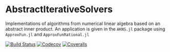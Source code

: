 # AbstractIterativeSolvers

Implementations of algorithms from numerical linear algebra based on an abstract inner product.  An application is given in the `AKNS.jl` package using `ApproxFun.jl` and `ApproxFunRational.jl`

[![Build Status](https://travis-ci.com/tomtrogdon/AbstractIterativeSolvers.jl.svg?branch=master)](https://travis-ci.com/tomtrogdon/AbstractIterativeSolvers.jl)
[![Codecov](https://codecov.io/gh/tomtrogdon/AbstractIterativeSolvers.jl/branch/master/graph/badge.svg)](https://codecov.io/gh/tomtrogdon/AbstractIterativeSolvers.jl)
[![Coveralls](https://coveralls.io/repos/github/tomtrogdon/AbstractIterativeSolvers.jl/badge.svg?branch=master)](https://coveralls.io/github/tomtrogdon/AbstractIterativeSolvers.jl?branch=master)
